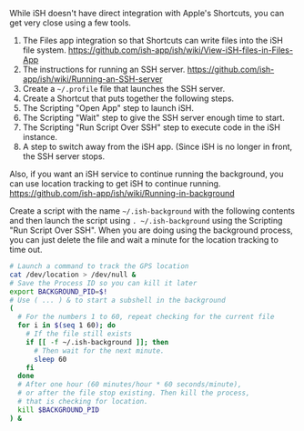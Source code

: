 While iSH doesn't have direct integration with Apple's Shortcuts, you can get very close using a few tools.

1. The Files app integration so that Shortcuts can write files into the iSH file system. https://github.com/ish-app/ish/wiki/View-iSH-files-in-Files-App
2. The instructions for running an SSH server. https://github.com/ish-app/ish/wiki/Running-an-SSH-server
3. Create a `~/.profile` file that launches the SSH server.
4. Create a Shortcut that puts together the following steps.
  1. The Scripting "Open App" step to launch iSH.
  2. The Scripting "Wait" step to give the SSH server enough time to start.
  3. The Scripting "Run Script Over SSH" step to execute code in the iSH instance.
  4. A step to switch away from the iSH app. (Since iSH is no longer in front, the SSH server stops.

Also, if you want an iSH service to continue running the background, you can use location tracking to get iSH to continue running. https://github.com/ish-app/ish/wiki/Running-in-background

Create a script with the name `~/.ish-background` with the following contents and then launch the script using `. ~/.ish-background` using the Scripting "Run Script Over SSH".  When you are doing using the background process, you can just delete the file and wait a minute for the location tracking to time out.

```bash
# Launch a command to track the GPS location
cat /dev/location > /dev/null &
# Save the Process ID so you can kill it later
export BACKGROUND_PID=$!
# Use ( ... ) & to start a subshell in the background
(
  # For the numbers 1 to 60, repeat checking for the current file
  for i in $(seq 1 60); do
    # If the file still exists
    if [[ -f ~/.ish-background ]]; then
      # Then wait for the next minute.
      sleep 60
    fi
  done
  # After one hour (60 minutes/hour * 60 seconds/minute),
  # or after the file stop existing. Then kill the process,
  # that is checking for location.
  kill $BACKGROUND_PID
) &
```